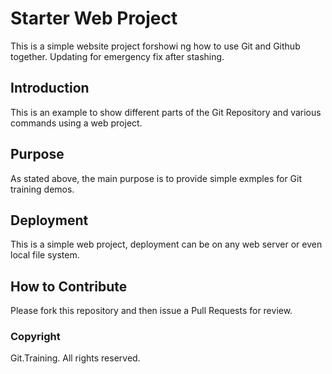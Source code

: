 # Starter Web Project

This is a simple website project forshowi ng how to use Git and Github together. Updating for emergency fix after stashing.

## Introduction

This is an example to show different parts of the Git Repository and various commands using a web project.

## Purpose

As stated above, the main purpose is to provide simple exmples for Git training demos.

## Deployment

This is a simple web project, deployment can be on any web server or even local file system.

## How to Contribute

Please fork this repository and then issue a Pull Requests for review.

### Copyright

Git.Training. All rights reserved.